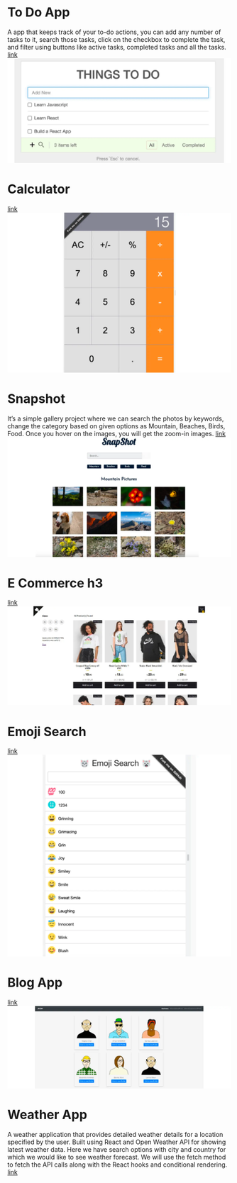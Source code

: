 # To Do App #
A app that keeps track of your to-do actions, you can add any number of tasks to it, 
search those tasks, click on the checkbox to complete the task, and filter using buttons 
like active tasks, completed tasks and all the tasks.
[link](https://github.com/kabirbaidhya/react-todo-app)
![img.png](examples/img_5.png)

# Calculator #
[link](https://ahfarmer.github.io/calculator)
![img.png](examples/img.png)

# Snapshot #
It’s a simple gallery project where we can search the photos by keywords,
change the category based on given options as Mountain, Beaches, Birds, Food.
Once you hover on the images, you will get the zoom-in images.
[link](https://github.com/Yog9/SnapShot)
![img_1.png](examples/img_1.png)

# E Commerce h3 #
[link](https://react-shopping-cart-67954.firebaseapp.com)
![img_2.png](examples/img_2.png)

# Emoji Search #
[link](https://ahfarmer.github.io/emoji-search/)
![img_3.png](examples/img_3.png)

# Blog App #
[link](https://react-blog-website.vercel.app/)
![img_4.png](examples/img_4.png)

# Weather App #
A weather application that provides detailed weather details for a location specified by the user. 
Built using React and Open Weather API for showing latest weather data. 
Here we have search options with city and country for which we would like to see weather forecast.
We will use the fetch method to fetch the API calls along with the React hooks and conditional rendering.
[link](https://github.com/codebucks27/React-Weather-app)
